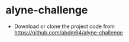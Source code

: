 # alyne-challenge
- Download or clone the project code from https://github.com/abdm64/alyne-challenge
